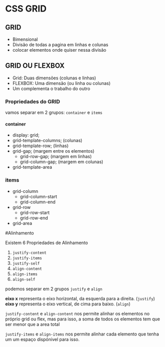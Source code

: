 # CSS GRID


## GRID

- Bimensional
- Divisão de todas a pagina em linhas e colunas
- colocar elementos onde quiser nessa divisão

## GRID OU FLEXBOX

- Grid: Duas dimensões (colunas e linhas)
- FLEXBOX: Uma dimensão (ou linha ou colunas)
- Um complementa o trabalho do outro

### Propriedades do GRID

vamos separar em 2 grupos:
`container` e `items`

#### container
- display: grid;
- grid-template-columns; (colunas)
- grid-template-row; (linhas)
- grid-gap; (margem entre os elementos)
  - grid-row-gap; (margem em linhas)
  - grid-column-gap; (margem em colunas)
- grid-template-area

### items
  - grid-column
    - grid-column-start
    - grid-column-end
  - grid-row
    - grid-row-start
    - grid-row-end
  - grid-area


#Alinhamento  

  Existem 6 Propriedades de Alinhamento
  1. `justify-content`
  2. `justify-items`
  3. `justify-self`
  4. `align-content`
  5. `align-items`
  6. `align-self`

podemos separar em 2 grupos
  `justify` e `align`

  **eixo x** representa o eixo horizontal, da esquerda para a direita. (`justify`)
  **eixo y** representa o eixo vertical, de cima para baixo. (`align`)

  `justify-content` e `align-content` nos permite alinhar os elementos no próprio
  grid ou flex, mas para isso, a soma de todos os elementos tem que ser menor que a area total

  `justify-items` e `align-items` nos permite alinhar cada elemento que tenha um
  um espaço dispónivel para isso.
